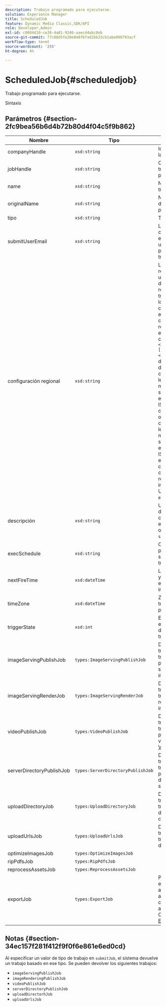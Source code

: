 ```yaml
---
description: Trabajo programado para ejecutarse.
solution: Experience Manager
title: ScheduledJob
feature: Dynamic Media Classic,SDK/API
role: Developer,Admin
exl-id: c0084d10-ce38-4a01-9246-aaec44abc8eb
source-git-commit: 77c88d5fe20e048f6fad2bb23cb1abe090793acf
workflow-type: tm+mt
source-wordcount: '255'
ht-degree: 4%

---
```


# ScheduledJob{#scheduledjob}

Trabajo programado para ejecutarse.

Sintaxis

## Parámetros {#section-2fc9bea56b6d4b72b80d4f04c5f9b862}

| Nombre | Tipo | Descripción |
|---|---|---|
| companyHandle | `xsd:string` | Identificador de la empresa. |
| jobHandle | `xsd:string` | Control de trabajo programado. |
| name | `xsd:string` | Nombre de trabajo. |
| originalName | `xsd:string` | Nombre original del trabajo programado. |
| tipo | `xsd:string` | Tipo de trabajo. |
| submitUserEmail | `xsd:string` | La dirección de correo electrónico del usuario que programó el trabajo. |
| configuración regional | `xsd:string` | La configuración regional que se utilizará para los detalles del registro de trabajos y la localización del correo electrónico. Las configuraciones regionales se especifican como `<language_code>[- <country_code>]`, donde el código de idioma es un código de dos letras en minúscula, según se especifica en ISO-639, y el código de país opcional es un código de dos letras en mayúsculas, según se especifica en ISO-3166. Por ejemplo, la cadena de configuración regional para inglés (Estados Unidos) sería: `en-US`. |
| descripción | `xsd:string` | Una descripción del trabajo tal como se especificó originalmente en `submitJob`. |
| execSchedule | `xsd:string` | Cuando está programado que se ejecute el trabajo. |
| nextFireTime | `xsd:dateTime` | La fecha, la hora y la zona horaria en la que se inicia el trabajo. |
| timeZone | `xsd:dateTime` | Zona horaria del trabajo programado. |
| triggerState | `xsd:int` | Elección del estado de déclencheur del trabajo. |
| imageServingPublishJob | `types:ImageServingPublishJob` | Detalles de trabajo para un trabajo de publicación de servicio de imágenes. |
| imageServingRenderJob | `types:ImageServingRenderJob` | Detalles de trabajo para un trabajo de renderización de imágenes. |
| videoPublishJob | `types:VideoPublishJob` | Detalles de trabajo para un trabajo de publicación de vídeo. Consulte [VideoPublishJob](https://experienceleague.adobe.com/docs/dynamic-media-developer-resources/image-production-api/data-types/r-scheduled-job.html). |
| serverDirectoryPublishJob | `types:ServerDirectoryPublishJob` | Detalles de trabajo para un trabajo de publicación de directorio de servidor. |
| uploadDirectoryJob | `types:UploadDirectoryJob` | Detalles del trabajo de un trabajo de directorio de carga. |
| uploadUrlsJob | `types:UploadUrlsJob` | Detalles del trabajo de un trabajo de carga de URL. |
| optimizeImagesJob | `types:OptimizeImagesJob` |  |
| ripPdfsJob | `types:RipPdfsJob` |  |
| reprocessAssetsJob | `types:ReprocessAssetsJob` |  |
| exportJob | `types:ExportJob` | Permitir la exportación autorizada de archivos cargados anteriormente. Consulte [Exportar trabajo](https://experienceleague.adobe.com/docs/dynamic-media-developer-resources/image-production-api/data-types/r-scheduled-job.html). |

## Notas {#section-34ec157f281f412f9f0f6e861e6ed0cd}

Al especificar un valor de tipo de trabajo en `submitJob`, el sistema devuelve un trabajo basado en ese tipo. Se pueden devolver los siguientes trabajos:

* `imageServingPublishJob`
* `imageRenderingPublishJob`
* `videoPublishJob`
* `serverDirectoryPublishJob`
* `uploadDirectorhJob`
* `uploadUrlsJob`
